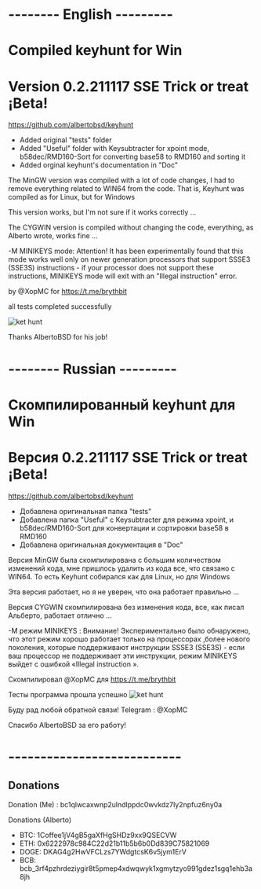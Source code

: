 
# -------- English ---------
# Compiled keyhunt for Win
# Version 0.2.211117 SSE Trick or treat ¡Beta!
https://github.com/albertobsd/keyhunt

* Added original "tests" folder
* Added "Useful" folder with Keysubtracter for xpoint mode, b58dec/RMD160-Sort for converting base58 to RMD160 and sorting it
* Added orginal keyhunt's documentation in "Doc"

The MinGW version was compiled with a lot of code changes, I had to remove everything related to WIN64 from the code. That is, Keyhunt was compiled as for Linux, but for Windows

This version works, but I'm not sure if it works correctly ...

The CYGWIN version is compiled without changing the code, everything, as Alberto wrote, works fine ...

-M MINIKEYS mode:
Attention! It has been experimentally found that this mode works well only on newer generation processors that support SSSE3 (SSE3S) instructions - if your processor does not support these instructions, MINIKEYS mode will exit with an "Illegal instruction" error. 

by @XopMC for https://t.me/brythbit

all tests completed successfully

![ket hunt](https://user-images.githubusercontent.com/89750173/144014309-c5277175-1766-4825-80f3-821645e1b2d2.PNG)


Thanks AlbertoBSD for his job!

# -------- Russian ---------
# Скомпилированный keyhunt для Win
# Версия 0.2.211117 SSE Trick or treat ¡Beta!
https://github.com/albertobsd/keyhunt

* Добавлена оригинальная папка "tests"
* Добавлена папка "Useful" с Keysubtracter для режима xpoint, и b58dec/RMD160-Sort для конвертации и сортировки base58 в RMD160
* Добавлена оригинальная документация в "Doc"

Версия MinGW была скомпилирована с большим количеством изменений кода, мне пришлось удалить из кода все, что связано с WIN64. То есть Keyhunt собирался как для Linux, но для Windows

Эта версия работает, но я не уверен, что она работает правильно ...

Версия CYGWIN скомпилирована без изменения кода, все, как писал Альберто, работает отлично ...

-M режим MINIKEYS :
Внимание! Экспериментально было обнаружено, что этот режим хорошо работает только на процессорах ,более нового поколения, которые поддерживают инструкции SSSE3 (SSE3S) - если ваш процессор не поддерживает эти инструкции, режим MINIKEYS выйдет с ошибкой «Illegal instruction ».

Скомпилировал @XopMC для https://t.me/brythbit

Тесты программа прошла успешно
![ket hunt](https://user-images.githubusercontent.com/89750173/144014347-5694c8ca-0276-46df-9d5a-02c4882f6663.PNG)


Буду рад любой обратной связи! 
Telegram : @XopMC 

Спасибо AlbertoBSD за его работу!
# ---------------------------

## Donations

Donation (Me) : bc1qlwcaxwnp2ulndlppdc0wvkdz7ly2npfuz6ny0a

Donations (Alberto)

- BTC: 1Coffee1jV4gB5gaXfHgSHDz9xx9QSECVW
- ETH: 0x6222978c984C22d21b11b5b6b0Dd839C75821069
- DOGE: DKAG4g2HwVFCLzs7YWdgtcsK6v5jym1ErV
- BCB: bcb_3rf4pzhrdeziygir8t5pmep4xdwqwyk1xgmytzyo991gdez1sgq1ehb3a8jh
